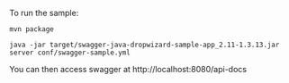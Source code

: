 To run the sample:

```
mvn package

java -jar target/swagger-java-dropwizard-sample-app_2.11-1.3.13.jar server conf/swagger-sample.yml
```

You can then access swagger at http://localhost:8080/api-docs
